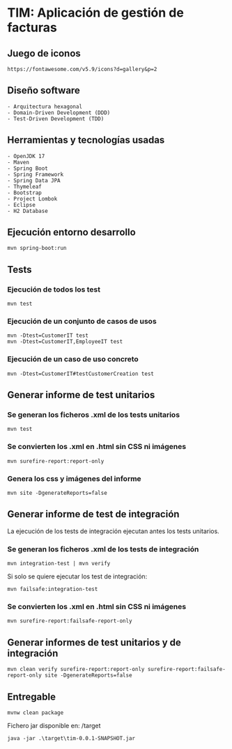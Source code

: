 # TIM: Aplicación de gestión de facturas

## Juego de iconos

```
https://fontawesome.com/v5.9/icons?d=gallery&p=2
```

## Diseño software

    - Arquitectura hexagonal
    - Domain-Driven Development (DDD)
    - Test-Driven Development (TDD)   

## Herramientas y tecnologías usadas

    - OpenJDK 17
    - Maven
    - Spring Boot    
    - Spring Framework
    - Spring Data JPA    
    - Thymeleaf
    - Bootstrap
    - Project Lombok
    - Eclipse
    - H2 Database
    
## Ejecución entorno desarrollo
```
mvn spring-boot:run
```


## Tests

### Ejecución de todos los test

```
mvn test
```

### Ejecución de un conjunto de casos de usos

```
mvn -Dtest=CustomerIT test
mvn -Dtest=CustomerIT,EmployeeIT test
```

### Ejecución de un caso de uso concreto

```
mvn -Dtest=CustomerIT#testCustomerCreation test
```

## Generar informe de test unitarios

### Se generan los ficheros .xml de los tests unitarios
```
mvn test
```

### Se convierten los .xml en .html sin CSS ni imágenes

```
mvn surefire-report:report-only
```

### Genera los css y imágenes del informe

```
mvn site -DgenerateReports=false
```

## Generar informe de test de integración

La ejecución de los tests de integración ejecutan antes los tests unitarios.

### Se generan los ficheros .xml de los tests de integración
```
mvn integration-test | mvn verify
```

Si solo se quiere ejecutar los test de integración: 

```
mvn failsafe:integration-test
```

### Se convierten los .xml en .html sin CSS ni imágenes

```
mvn surefire-report:failsafe-report-only
```

## Generar informes de test unitarios y de integración
```
mvn clean verify surefire-report:report-only surefire-report:failsafe-report-only site -DgenerateReports=false
```

## Entregable

```
mvnw clean package
```
Fichero jar disponible en: /target

```
java -jar .\target\tim-0.0.1-SNAPSHOT.jar
```
